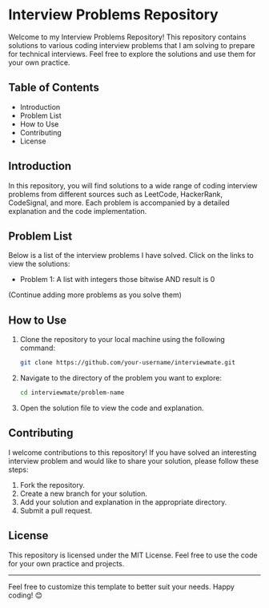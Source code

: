 # Interview Problems Repository

Welcome to my Interview Problems Repository! This repository contains solutions to various coding interview problems that I am solving to prepare for technical interviews. Feel free to explore the solutions and use them for your own practice.

## Table of Contents

- Introduction
- Problem List
- How to Use
- Contributing
- License

## Introduction

In this repository, you will find solutions to a wide range of coding interview problems from different sources such as LeetCode, HackerRank, CodeSignal, and more. Each problem is accompanied by a detailed explanation and the code implementation.

## Problem List

Below is a list of the interview problems I have solved. Click on the links to view the solutions:

- Problem 1: A list with integers those bitwise AND result is 0


(Continue adding more problems as you solve them)

## How to Use

1. Clone the repository to your local machine using the following command:
    ```bash
    git clone https://github.com/your-username/interviewmate.git
    ```

2. Navigate to the directory of the problem you want to explore:
    ```bash
    cd interviewmate/problem-name
    ```

3. Open the solution file to view the code and explanation.

## Contributing

I welcome contributions to this repository! If you have solved an interesting interview problem and would like to share your solution, please follow these steps:

1. Fork the repository.
2. Create a new branch for your solution.
3. Add your solution and explanation in the appropriate directory.
4. Submit a pull request.

## License

This repository is licensed under the MIT License. Feel free to use the code for your own practice and projects.

---

Feel free to customize this template to better suit your needs. Happy coding! 😊
